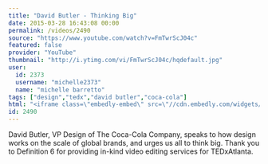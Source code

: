 ```yaml
---
title: "David Butler - Thinking Big"
date: 2015-03-28 16:43:08 00:00
permalink: /videos/2490
source: "https://www.youtube.com/watch?v=FmTwrScJ04c"
featured: false
provider: "YouTube"
thumbnail: "http://i.ytimg.com/vi/FmTwrScJ04c/hqdefault.jpg"
user:
  id: 2373
  username: "michelle2373"
  name: "michelle barretto"
tags: ["design","tedx","david butler","coca-cola"]
html: "<iframe class=\"embedly-embed\" src=\"//cdn.embedly.com/widgets/media.html?src=http%3A%2F%2Fwww.youtube.com%2Fembed%2FFmTwrScJ04c%3Fwmode%3Dtransparent%26feature%3Doembed&wmode=transparent&url=https%3A%2F%2Fwww.youtube.com%2Fwatch%3Fv%3DFmTwrScJ04c&image=http%3A%2F%2Fi.ytimg.com%2Fvi%2FFmTwrScJ04c%2Fhqdefault.jpg&key=daaebf4d9cdd46779200162d0ca86e20&type=text%2Fhtml&schema=youtube\" width=\"854\" height=\"480\" scrolling=\"no\" frameborder=\"0\" allowfullscreen></iframe>"
id: 2490
---
```


David Butler, VP Design of The Coca-Cola Company, speaks to how design works on the scale of global brands, and urges us all to think big. Thank you to Definition 6 for providing in-kind video editing services for TEDxAtlanta.